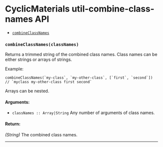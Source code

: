 
# CyclicMaterials util-combine-class-names API

- [`combineClassNames`](#combineClassNames)

### <a id="combineClassNames"></a> `combineClassNames(classNames)`

Returns a trimmed string of the combined class names.
Class names can be either strings or arrays of strings.

Example:

    combineClassNames(`my-class`, `my-other-class`, [`first`, `second`])
    // `myclass my-other-class first second`

Arrays can be nested.

#### Arguments:

- `classNames :: Array|String` Any number of arguments of class names.

#### Return:

*(String)* The combined class names.

- - -

